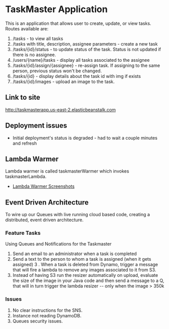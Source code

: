 # TaskMaster Application
This is an application that allows user to create, update, or view tasks. Routes available are:
1. /tasks - to view all tasks
2. /tasks with title, description, assignee parameters - create a new task
3. /tasks/{id}/status - to update status of the task. Status is not updated if there is no assignee.
4. /users/{name}/tasks - display all tasks associated to the assignee
5. /tasks/{id}/assign/{assignee} - re-assign task. If assigning to the same person, previous status won't be changed.
6. /tasks/{id} - display details about the task id with img if exists
7. /tasks/{id}/images - upload an image to the task.

## Link to site
http://taskmasterapp.us-east-2.elasticbeanstalk.com


## Deployment issues
* Initial deployment's status is degraded - had to wait a couple minutes and refresh

## Lambda Warmer
Lambda warmer is called taskmasterWarmer which invokes taskmasterLambda.
* [Lambda Warmer Screenshots](./warmer)

## Event Driven Architecture
To wire up our Queues with live running cloud based code, creating a distributed, event driven architecture.

### Feature Tasks

Using Queues and Notifications for the Taskmaster

1. Send an email to an administrator when a task is completed
2. Send a text to the person to whom a task is assigned (when it gets assigned)
3 . When a task is deleted from Dynamo, trigger a message that will fire a lambda to remove any images associated to it from S3.
4. Instead of having S3 run the resizer automatically on upload, evaluate the size of the image in your Java code and then send a message to a Q, that will in turn trigger the lambda resizer -- only when the image > 350k

### Issues
1. No clear instructions for the SNS.
2. Instance not reading DynamoDB.
3. Queues security issues.
